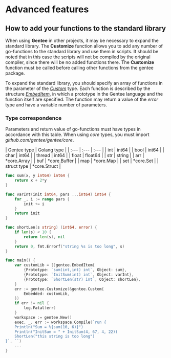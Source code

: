 # Advanced features

## How to add your functions to the standard library

When using **Gentee** in other projects, it may be necessary to expand the standard library. The **Customize** function allows you to add any number of go-functions to the standard library and use them in scripts. It should be noted that in this case the scripts will not be compiled by the original compiler, since there will be no added functions there. The **Customize** function must be called before calling other functions from the gentee package.

To expand the standard library, you should specify an array of functions in the parameter of the [*Custom*](reference.md#type-custom) type. Each function is described by the structure [*EmbedItem*](reference.md#type-embed-item), in which a prototype in the Gentee language and the function itself are specified. The function may return a value of the *error* type and have a variable number of parameters.

### Type correspondence

Parameters and return value of go-functions must have types in accordance with this table. When using *core* types, you must import *github.com/gentee/gentee/core*.

| Gentee type | Golang type |
| :--- | :--- | :--- |
| int | int64 |
| bool | int64 |
| char | int64 |
| thread | int64 |
| float | float64 |
| str | string |
| arr | *core.Array |
| buf | *core.Buffer |
| map | *core.Map |
| set | *core.Set |
| struct type | *core.Struct |

```go
func sum(x, y int64) int64 {
	return x + 2*y
}

func varInt(init int64, pars ...int64) int64 {
	for _, i := range pars {
		init += i
	}
	return init
}

func shortLen(s string) (int64, error) {
	if len(s) < 10 {
		return len(s), nil
	}
	return 0, fmt.Errorf("string %s is too long", s)
}

func main() {
    var customLib = []gentee.EmbedItem{
        {Prototype: `sum(int,int) int`, Object: sum},
        {Prototype: `InitSum(int) int`, Object: varInt},
        {Prototype: `ShortLen(str) int`, Object: shortLen},
    }
    err := gentee.Customize(&gentee.Custom{
		Embedded: customLib,
	})
	if err != nil {
		log.Fatal(err)
    }
    workspace := gentee.New()
    exec, _, err := workspace.Compile(`run {
    Println("Sum = %{sum(10, 6)}")
    Println("InitSum = " + InitSum(4, 67, 4, 22))
    ShortLen("this string is too long")
}`, ``)
    ...
}
```